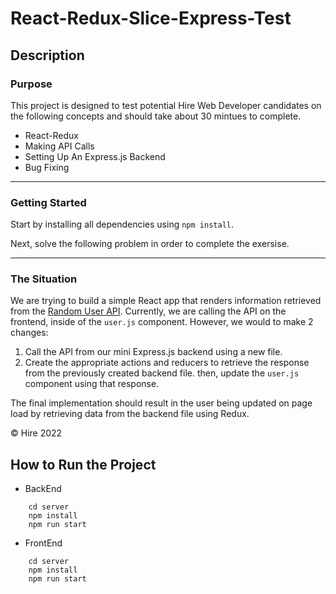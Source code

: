 # React-Redux-Slice-Express-Test

## Description
### Purpose

This project is designed to test potential Hire Web Developer candidates on the following concepts and should take about 30 mintues to complete.

- React-Redux
- Making API Calls
- Setting Up An Express.js Backend
- Bug Fixing

---

### Getting Started

Start by installing all dependencies using `npm install`.

Next, solve the following problem in order to complete the exersise.

---

### The Situation

We are trying to build a simple React app that renders information retrieved from the [Random User API](https://randomuser.me/). Currently, we are calling the API on the frontend, inside of the `user.js` component. However, we would to make 2 changes:

1. Call the API from our mini Express.js backend using a new file.
2. Create the appropriate actions and reducers to retrieve the response from the previously created backend file. then, update the `user.js` component using that response.

The final implementation should result in the user being updated on page load by retrieving data from the backend file using Redux.

© Hire 2022

## How to Run the Project
* BackEnd
```
    cd server
    npm install
    npm run start
```
* FrontEnd
```
    cd server
    npm install
    npm run start
```